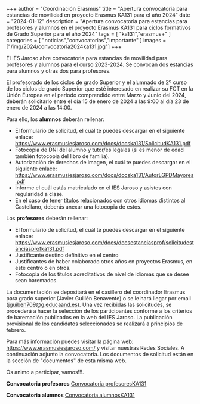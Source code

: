 +++
author = "Coordinación Erasmus"
title = "Apertura convocatoria para estancias de movilidad en proyecto Erasmus KA131 para el año 2024"
date = "2024-01-12"
description = "Apertura convocatoria para estancias para profesores y alumnos en el proyecto Erasmus KA131 para ciclos formativos de Grado Superior para el año 2024"
tags = [
    "ka131","erasmus+"
]
categories = [
    "noticias","convocatorias","importante"
]
images  = ["/img/2024/convocatoria2024ka131.jpg"]
+++

El IES Jaroso abre convocatoria para estancias de movilidad para profesores y alumnos para el curso 2023-2024. Se convocan dos estancias para alumnos y otras dos para profesores.

El profesorado de los ciclos de grado Superior y el alumnado de 2º curso de los ciclos de grado Superior que esté interesado en realizar su FCT en la Unión Europea en el periodo comprendido entre Marzo y Junio del 2024, deberán solicitarlo entre el día 15 de enero de 2024 a las 9:00 al día 23 de enero de 2024 a las 14:00. 

Para ello, los **alumnos** deberán rellenar:
-	El formulario de solicitud, el cuál te puedes descargar en el siguiente enlace: https://www.erasmusiesjaroso.com/docs/docska131/SolicitudKA131.pdf
-	Fotocopia de DNI del alumno y tutor/es legales (si es menor de edad también fotocopia del libro de familia).
-	Autorización de derechos de imagen, el cuál te puedes descargar en el siguiente enlace: https://www.erasmusiesjaroso.com/docs/docska131/AutorLGPDMayores.pdf
-	Informe el cuál estás matriculado en el IES Jaroso y asistes con regularidad a clase.
-	En el caso de tener títulos relacionados con otros idiomas distintos al Castellano, deberás anexar una fotocopia de estos.

Los **profesores** deberán rellenar:
-	El formulario de solicitud, el cuál te puedes descargar en el siguiente enlace: https://www.erasmusiesjaroso.com/docs/docsestanciasprof/solicitudestanciasprofka131.pdf
-   Justificante destino definitivo en el centro
-   Justificantes de haber colaborado otros años en proyectos Erasmus, en este centro o en otros.
-   Fotocopia de los títulos acreditativos de nivel de idiomas que se desee sean baremados.

La documentación se depositará en el casillero del coordinador Erasmus para grado superior (Javier Guillén Benavente) o se le hará llegar por email (jguiben709@g.educaand.es). Una vez recibidas las solicitudes, se procederá a hacer la selección de los participantes conforme a los criterios de baremación publicados en la web del IES Jaroso. La publicación provisional de los candidatos seleccionados se realizará a principios de febrero.

Para más información puedes visitar la página web: https://www.erasmusiesjaroso.com/ y visitar nuestras Redes Sociales.
A continuación adjunto la convocatoria. Los documentos de solicitud están en la sección de "documentos" de esta misma web.

Os animo a participar, vamos!!!.


**Convocatoria profesores** [Convocatoria profesoresKA131](/docs/docsestanciasprof/aperturaestanciasprof2024.pdf)  

**Convocatoria alumnos** [Convocatoria alumnosKA131](/docs/convocatoriaalumnoska131-2024.pdf)
